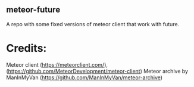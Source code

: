 ## meteor-future
A repo with some fixed versions of meteor client that work with future.

# Credits:
  Meteor client (https://meteorclient.com/), (https://github.com/MeteorDevelopment/meteor-client)
  Meteor archive by ManInMyVan (https://github.com/ManInMyVan/meteor-archive)
